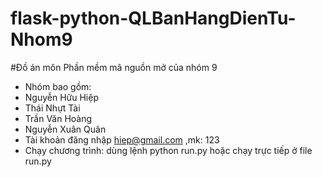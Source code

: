 # flask-python-QLBanHangDienTu-Nhom9
#Đồ án môn Phần mềm mã nguồn mở của nhóm 9
- Nhóm bao gồm:
- Nguyễn Hữu Hiệp
- Thái Nhựt Tài
- Trần Văn Hoàng
- Nguyễn Xuân Quân
- Tài khoản đăng nhập hiep@gmail.com ,mk: 123
- Chạy chương trình: dùng lệnh python run.py hoặc chạy trực tiếp ở file run.py

